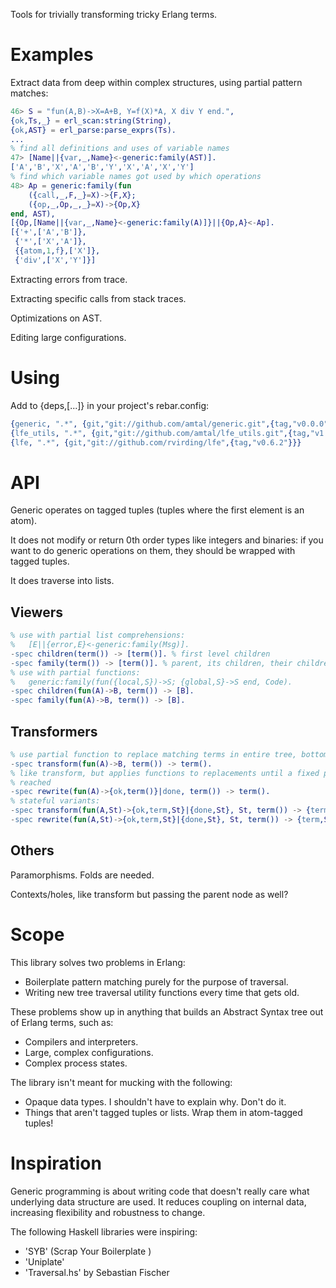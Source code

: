 Tools for trivially transforming tricky Erlang terms.

Examples
========

Extract data from deep within complex structures, using partial pattern matches:

```erlang
46> S = "fun(A,B)->X=A+B, Y=f(X)*A, X div Y end.",
{ok,Ts,_} = erl_scan:string(String),
{ok,AST} = erl_parse:parse_exprs(Ts).
...
% find all definitions and uses of variable names
47> [Name||{var,_,Name}<-generic:family(AST)].                         
['A','B','X','A','B','Y','X','A','X','Y']
% find which variable names got used by which operations
48> Ap = generic:family(fun
    ({call,_,F,_}=X)->{F,X}; 
    ({op,_,Op,_,_}=X)->{Op,X} 
end, AST),
[{Op,[Name||{var,_,Name}<-generic:family(A)]}||{Op,A}<-Ap].  
[{'+',['A','B']},
 {'*',['X','A']},
 {{atom,1,f},['X']},
 {'div',['X','Y']}]
```

Extracting errors from trace.

Extracting specific calls from stack traces.

Optimizations on AST.

Editing large configurations.


Using
=====

Add to {deps,[...]} in your project's rebar.config:

```erlang
{generic, ".*", {git,"git://github.com/amtal/generic.git",{tag,"v0.0.0"}}},
{lfe_utils, ".*", {git,"git://github.com/amtal/lfe_utils.git",{tag,"v1.2.3"}}},
{lfe, ".*", {git,"git://github.com/rvirding/lfe",{tag,"v0.6.2"}}}
```

API
===

Generic operates on tagged tuples (tuples where the first element is an atom).

It does not modify or return 0th order types like integers and binaries: if you
want to do generic operations on them, they should be wrapped with tagged tuples.

It does traverse into lists.

Viewers
-------

```erlang
% use with partial list comprehensions: 
%   [E||{error,E}<-generic:family(Msg)].
-spec children(term()) -> [term()]. % first level children
-spec family(term()) -> [term()]. % parent, its children, their children, etc
% use with partial functions:
%   generic:family(fun({local,S})->S; {global,S}->S end, Code).
-spec children(fun(A)->B, term()) -> [B].
-spec family(fun(A)->B, term()) -> [B].
```

Transformers
------------

```erlang
% use partial function to replace matching terms in entire tree, bottom-up
-spec transform(fun(A)->B, term()) -> term().
% like transform, but applies functions to replacements until a fixed point is
% reached
-spec rewrite(fun(A)->{ok,term()}|done, term()) -> term().
% stateful variants:
-spec transform(fun(A,St)->{ok,term,St}|{done,St}, St, term()) -> {term,St}.
-spec rewrite(fun(A,St)->{ok,term,St}|{done,St}, St, term()) -> {term,St}.
```

Others
------

Paramorphisms. Folds are needed.

Contexts/holes, like transform but passing the parent node as well? 


Scope
=====

This library solves two problems in Erlang:

* Boilerplate pattern matching purely for the purpose of traversal.
* Writing new tree traversal utility functions every time that gets old.

These problems show up in anything that builds an Abstract Syntax tree out of
Erlang terms, such as:

* Compilers and interpreters.
* Large, complex configurations.
* Complex process states.

The library isn't meant for mucking with the following:

* Opaque data types. I shouldn't have to explain why. Don't do it.
* Things that aren't tagged tuples or lists. Wrap them in atom-tagged tuples!

Inspiration
===========

Generic programming is about writing code that doesn't really care what
underlying data structure are used. It reduces coupling on internal data,
increasing flexibility and robustness to change.

The following Haskell libraries were inspiring:

* 'SYB' (Scrap Your Boilerplate )
* 'Uniplate'
* 'Traversal.hs' by Sebastian Fischer
